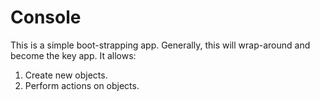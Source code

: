 # Console

This is a simple boot-strapping app. Generally, this will wrap-around and become the key app. 
It allows:

1. Create new objects.
1. Perform actions on objects.

